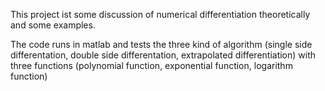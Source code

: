 This project ist some discussion of numerical differentiation theoretically and some examples.

The code runs in matlab and tests the three kind of algorithm (single side differentation, double side differentation, extrapolated differentiation) with three functions (polynomial function, exponential function, logarithm function)